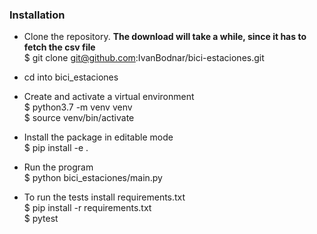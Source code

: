 ### Installation
- Clone the repository.  **The download will take a while, since it has to fetch the csv file**  
$ git clone git@github.com:IvanBodnar/bici-estaciones.git

- cd into bici_estaciones

- Create and activate a virtual environment  
$ python3.7 -m venv venv  
$ source venv/bin/activate  

- Install the package in editable mode  
$ pip install -e .

- Run the program  
$ python bici_estaciones/main.py

- To run the tests install requirements.txt  
$ pip install -r requirements.txt  
$ pytest